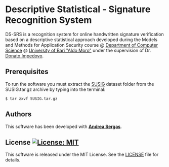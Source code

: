 # Descriptive Statistical - Signature Recognition System

DS-SRS is a recognition system for online handwritten signature verification based on a descriptive statistical approach developed during the Models and Methods for Application Security course @ [Department of Computer Science](http://www.uniba.it/ricerca/dipartimenti/informatica) @ [University of Bari "Aldo Moro"](http://www.uniba.it/) under the supervision of Dr. [Donato Impedovo](https://www.linkedin.com/in/donato-impedovo-58655459/).

## Prerequisites

To run the software you must extract the [SUSIG](http://biometrics.sabanciuniv.edu/susig.html) dataset folder from the SUSIG.tar.gz archive by typing into the terminal:

```
$ tar zxvf SUSIG.tar.gz
```

## Authors

This software has been developed with [**Andrea Sergas**](https://github.com/MrNobody1992).

## License [![License: MIT](https://img.shields.io/badge/License-MIT-yellow.svg)](https://opensource.org/licenses/MIT)

This software is released under the MIT License. See the [LICENSE](LICENSE) file for details.
